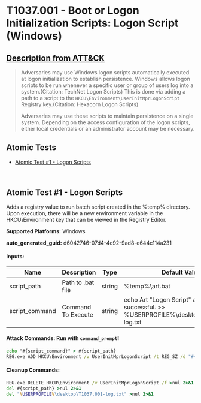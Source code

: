 # T1037.001 - Boot or Logon Initialization Scripts: Logon Script (Windows)
## [Description from ATT&CK](https://attack.mitre.org/techniques/T1037/001)
<blockquote>

Adversaries may use Windows logon scripts automatically executed at logon initialization to establish persistence. Windows allows logon scripts to be run whenever a specific user or group of users log into a system.(Citation: TechNet Logon Scripts) This is done via adding a path to a script to the <code>HKCU\Environment\UserInitMprLogonScript</code> Registry key.(Citation: Hexacorn Logon Scripts)

Adversaries may use these scripts to maintain persistence on a single system. Depending on the access configuration of the logon scripts, either local credentials or an administrator account may be necessary. 

</blockquote>

## Atomic Tests

- [Atomic Test #1 - Logon Scripts](#atomic-test-1---logon-scripts)


<br/>

## Atomic Test #1 - Logon Scripts
Adds a registry value to run batch script created in the %temp% directory. Upon execution, there will be a new environment variable in the HKCU\Environment key
that can be viewed in the Registry Editor.

**Supported Platforms:** Windows


**auto_generated_guid:** d6042746-07d4-4c92-9ad8-e644c114a231





#### Inputs:
| Name | Description | Type | Default Value |
|------|-------------|------|---------------|
| script_path | Path to .bat file | string | %temp%&#92;art.bat|
| script_command | Command To Execute | string | echo Art "Logon Script" atomic test was successful. >> %USERPROFILE%&#92;desktop&#92;T1037.001-log.txt|


#### Attack Commands: Run with `command_prompt`! 


```cmd
echo "#{script_command}" > #{script_path}
REG.exe ADD HKCU\Environment /v UserInitMprLogonScript /t REG_SZ /d "#{script_path}" /f
```

#### Cleanup Commands:
```cmd
REG.exe DELETE HKCU\Environment /v UserInitMprLogonScript /f >nul 2>&1
del #{script_path} >nul 2>&1
del "%USERPROFILE%\desktop\T1037.001-log.txt" >nul 2>&1
```





<br/>
